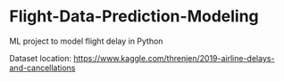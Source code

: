 # Flight-Data-Prediction-Modeling
ML project to model flight delay in Python

Dataset location: https://www.kaggle.com/threnjen/2019-airline-delays-and-cancellations
